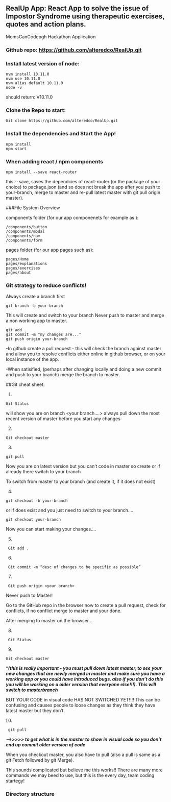 ## RealUp App: React App to solve the issue of Impostor Syndrome using therapeutic exercises, quotes and action plans.
MomsCanCodepgh Hackathon Application

### Github repo: https://github.com/alteredco/RealUp.git

### Install latest version of node:

```
nvm install 10.11.0
nvm use 10.11.0
nvm alias default 10.11.0
node -v
```

should return: V10.11.0

### Clone the Repo to start:

``` 
Git clone https://github.com/alteredco/RealUp.git
```
### Install the dependencies and Start the App!

``` 
npm install 
npm start
```

### When adding react / npm components

```
npm install --save react-router
```
this --save, saves the dependcies of react-router (or the package of your choice) to package.json (and so does not break the app after you push to your-branch, merge to master and re-pull latest master with git pull origin master).

###File System Overview

components folder (for our app componenets for example as ):

```
/components/button
/components/modal
/components/nav
/components/form
```

pages folder (for our app pages such as):
```
pages/Home
pages/explanations
pages/exercises
pages/about
```

### Git strategy to reduce conflicts! 
Always create a branch first
```
git branch -b your-branch
```
This will create and switch to your branch
Never push to master and merge a non working app to master.
```
git add .
git commit -m "my changes are..."
git push origin your-branch
```
-In github create a pull request - this will check the branch against master and allow you to resolve conflicts either online in github browser, or on your local instance of the app.

-When satisified, (perhaps after changing locally and doing a new commit and push to your branch) merge the branch to master.


##Git cheat sheet:

1.
```
Git Status
```

will show you are on branch <your branch….>
always pull down the most recent version of master before you start any changes

2.
```
Git checkout master 
```

3. 
```
git pull
```
Now you are on latest version but you can’t code in master so create or if already there switch to your branch

To switch from master to your branch (and create it, if it does not exist)

4. 
```
git checkout -b your-branch
```

or if does exist and you just need to switch to your branch….
```
git checkout your-branch
```

Now you can start making your changes….

5.
```
 Git add .
```
6.
```
 Git commit -m “desc of changes to be specific as possible”
```

7.
```
 Git push origin <your branch> 
```

Never push to Master!

Go to the GitHub repo in the browser now to create a pull request, check for conflicts, if no conflict merge to master and your done.

After merging to master on the browser…

8.
```
 Git Status
```

9. 
```
Git checkout master 
```

****(this is really important - you must pull down latest master, to see your new changes that are newly merged in master and make sure you have a working app or you could have introduced bugs. also if you don’t do this you will be working on a older version that everyone else!!!).
This will switch to masterbranch***

BUT YOUR CODE in visual code HAS NOT SWITCHED YET!!!! This can be confusing and causes people to loose changes as they think they have latest master but they don’t.

10.
```
 git pull 
```

***—>>>>> to get what is in the master to show in visual code so you don’t end up commit older version of code***

When you checkout master, you also have to pull (also a pull is same as a git Fetch followed by git Merge).

This sounds complicated but believe me this works!! There are many more commands we may beed to use, but this is the every day, team coding startegy!


### Directory structure
